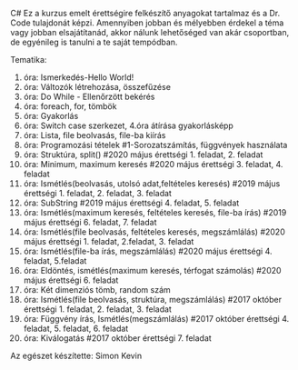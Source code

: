 C#
Ez a kurzus emelt érettségire felkészítő anyagokat tartalmaz és a Dr. Code tulajdonát képzi.
Amennyiben jobban és mélyebben érdekel a téma vagy jobban elsajátítanád, akkor nálunk lehetőséged van akár csoportban, de egyénileg is tanulni a te saját tempódban. 

Tematika:
1. óra:  Ismerkedés-Hello World!
2. óra:  Változók létrehozása, összefűzése
3. óra:  Do While - Ellenőrzött bekérés
4. óra:  foreach, for, tömbök
5. óra:  Gyakorlás
6. óra:  Switch case szerkezet, 4.óra átírása gyakorlásképp
7. óra:  Lista, file beolvasás, file-ba kiírás
8. óra:  Programozási tételek #1-Sorozatszámítás, függvények használata
9. óra:  Struktúra, split() #2020 május érettségi 1. feladat, 2. feladat
10. óra: Minimum, maximum keresés #2020 május érettségi 3. feladat, 4. feladat
11. óra: Ismétlés(beolvasás, utolsó adat,feltételes keresés) #2019 május érettségi 1. feladat, 2. feladat, 3. feladat
12. óra: SubString #2019 május érettségi 4. feladat, 5. feladat
13. óra: Ismétlés(maximum keresés, feltételes keresés, file-ba írás) #2019 május érettségi 6. feladat, 7. feladat 
14. óra: Ismétlés(file beolvasás, feltételes keresés, megszámlálás) #2020 május érettségi 1. feladat, 2.feladat, 3. feladat
15. óra: Ismétlés(file-ba írás, megszámlálás) #2020 május érettségi 4. feladat, 5.feladat
16. óra: Eldöntés, ismétlés(maximum keresés, térfogat számolás) #2020 május érettségi 6. feladat
17. óra: Két dimenziós tömb, random szám
18. óra: Ismétlés(file beolvasás, struktúra, megszámlálás) #2017 október érettségi 1. feladat, 2. feladat, 3. feladat
19. óra: Függvény írás, Ismétlés(megszámlálás) #2017 október érettségi 4. feladat, 5. feladat, 6. feladat
20. óra: Kiválogatás #2017 október érettségi 7. feladat


Az egészet készítette: Simon Kevin
